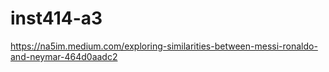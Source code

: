 # inst414-a3

https://na5im.medium.com/exploring-similarities-between-messi-ronaldo-and-neymar-464d0aadc2
